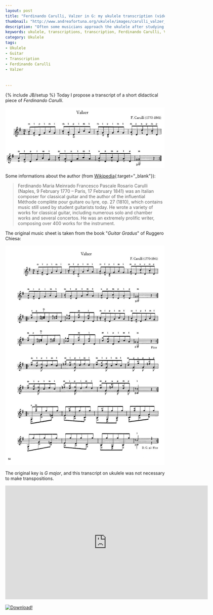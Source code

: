 ```yaml
---
layout: post
title: "Ferdinando Carulli, Valzer in G: my ukulele transcription (video and tabs)"
thumbnail: "http://www.andreafortuna.org/ukulele/images/carulli_valzer_g_detail.png"
description: "Often some musicians approach the ukulele after studying for years a more 'conventional' instrument. So It's natural try to play songs you already know, a sort of 'comfort music' that helps to get familiar with the new instrument."
keywords: ukulele, transcriptions, transcription, Ferdinando Carulli, Valzer, music, fingerstyle
category: Ukulele
tags: 
- Ukulele
- Guitar
- Transcription
- Ferdinando Carulli
- Valzer


---
```

{% include JB/setup %}
Today I propose a transcript of a short didactical piece of *Ferdinando Carulli*.

![Carulli Valzer in G](/ukulele/images/carulli_valzer_g_detail.png)
<!-- more -->

Some informations about the author (from [Wikipedia](https://en.wikipedia.org/wiki/Ferdinando_Carulli){:target="_blank"}):

>Ferdinando Maria Meinrado Francesco Pascale Rosario Carulli (Naples, 9 February 1770 – Paris, 17 February 1841) was an Italian composer for classical guitar and the author of the influential Méthode complète pour guitare ou lyre, op. 27 (1810), which contains music still used by student guitarists today. He wrote a variety of works for classical guitar, including numerous solo and chamber works and several concertos. He was an extremely prolific writer, composing over 400 works for the instrument.

The original music sheet is taken from the book "*Guitar Gradus*" of Ruggero Chiesa:

![Ferdinando Carulli Valzer in G](/ukulele/images/carulli_valzer_g.png)

The original key is *G major*, and this transcript on ukulele was not necessary to make transpositions.

<iframe width="640" height="360" src="https://www.youtube.com/embed/usPD8cz3JMU" frameborder="0" allowfullscreen></iframe>

[![Download!](http://www.andreafortuna.org/images/Download-PDF-Button.png)](http://www.andreafortuna.org/ukulele/files/Ferdinando_Carulli_Valzer_in_G.pdf)


